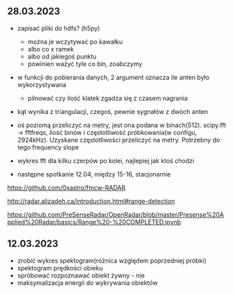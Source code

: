 ## 28.03.2023
- zapisać pliki do hdfs? (h5py)
    - można je wczytywać po kawałku
    - albo co x ramek
    - albo od jakiegoś punktu
    - powinien ważyć tyle co bin, zoabczymy 

- w funkcji do pobierania danych, 2 argument oznacza ile anten było wykorzystywana 
    - pilnować czy ilość klatek zgadza się z czasem nagrania

- kąt wynika z triangulacji, czegoś, pewnie sygnałów z dwóch anten

- oś poziomą przeliczyć na metry, jest ona podana w binach(512). scipy.fft -> fftfreqs, ilość binów i częstotliwość próbkowania(w configu, 2924kHz). Uzyskane częstotliwości przeliczyć na metry. Potrzebny do tego frequency slope

- wykres fft dla kilku czerpów po kolei, najlepiej jak ktoś chodzi

- następne spotkanie 12.04, między 15-16, stacjonarnie



https://github.com/0xastro/fmcw-RADAR

http://radar.alizadeh.ca/introduction.html#range-detection

https://github.com/PreSenseRadar/OpenRadar/blob/master/Presense%20Applied%20Radar/basics/Range%20-%20COMPLETED.ipynb

## 12.03.2023
- zrobić wykres spektogram(różnica względem poprzedniej próbki)
- spektogram prędkości obieku
- spróbować rozpoznawać obiekt żywny - nie
- maksymalizacja energii do wykrywania obiektów